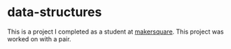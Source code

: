 # data-structures

This is a project I completed as a student at [makersquare](http://makersquare.com). This project was worked on with a pair.
